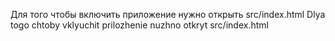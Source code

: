 Для того чтобы включить приложение нужно открыть src/index.html
Dlya togo chtoby vklyuchit prilozhenie nuzhno otkryt src/index.html
